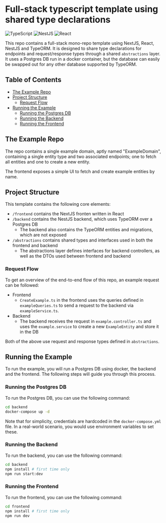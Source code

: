 # Full-stack typescript template using shared type declarations

![TypeScript](https://img.shields.io/badge/typescript-%23007ACC.svg?style=for-the-badge&logo=typescript&logoColor=white)
![NestJS](https://img.shields.io/badge/nestjs-%23E0234E.svg?style=for-the-badge&logo=nestjs&logoColor=white)
![React](https://img.shields.io/badge/react-%2320232a.svg?style=for-the-badge&logo=react&logoColor=%2361DAFB)

This repo contains a full-stack mono-repo template using NextJS, React, NestJS and TypeORM. It is designed to share type declarations for endpoints and request/response types through a shared `abstractions` layer. It uses a Postgres DB run in a docker container, but the database can easily be swapped out for any other database supported by TypeORM.

## Table of Contents

- [The Example Repo](#example-repo)
- [Project Structure](#project-structure)
  - [Request Flow](#request-flow)
- [Running the Example](#running-the-example)
  - [Running the Postgres DB](#running-the-postgres-db)
  - [Running the Backend](#running-the-backend)
  - [Running the Frontend](#running-the-frontend)

## The Example Repo

The repo contains a single example domain, aptly named "ExampleDomain", containing a single entity type and two associated endpoints; one to fetch all entities and one to create a new entity.

The frontend exposes a simple UI to fetch and create example entities by name.

## Project Structure

This template contains the following core elements:

- `/frontend` contains the NextJS fronten written in React
- `/backend` contains the NestJS backend, which uses TypeORM over a Postgres DB
  - The backend also contains the TypeORM entities and migrations, which are not exposed
- `/abstractions` contains shared types and interfaces used in both the frontend and backend
  - The abstractions layer defines interfaces for backend controllers, as well as the DTOs used between frontend and backend

### Request Flow

To get an overview of the end-to-end flow of this repo, an example request can be followed:

- Frontend
  - `CreateExample.ts` in the frontend uses the queries defined in `exampleQueries.ts` to send a request to the backend via `exampleService.ts`.
- Backend
  - The backend receives the request in `example.controller.ts` and uses the `example.service` to create a new `ExampleEntity` and store it in the DB

Both of the above use request and response types defined in `abstractions`.

## Running the Example

To run the example, you will run a Postgres DB using docker, the backend and the frontend. The following steps will guide you through this process.

### Running the Postgres DB

To run the Postgres DB, you can use the following command:

```bash
cd backend
docker-compose up -d
```

Note that for simplicity, credentials are hardcoded in the `docker-compose.yml` file. In a real-world scenario, you would use environment variables to set these.

### Running the Backend

To run the backend, you can use the following command:

```bash
cd backend
npm install # first time only
npm run start:dev
```

### Running the Frontend

To run the frontend, you can use the following command:

```bash
cd frontend
npm install # first time only
npm run dev
```
